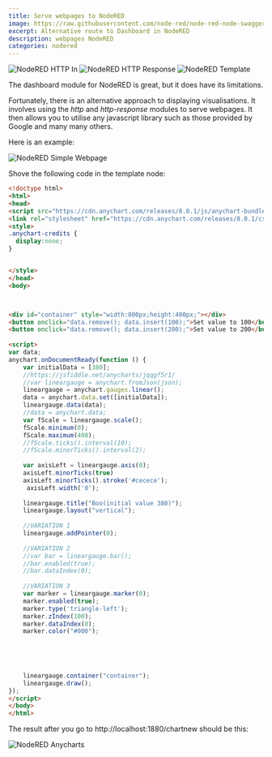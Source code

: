 ```yaml
---
title: Serve webpages to NodeRED
image: https://raw.githubusercontent.com/node-red/node-red-node-swagger/master/readme_images/Capture_00.PNG?raw=true
excerpt: Alternative route to Dashboard in NodeRED
description: webpages NodeRED
categories: nodered
---
```

![NodeRED HTTP In](https://github.com/raspberrypisig/raspberrypisig.github.io/raw/master/assets/images/nodered-httpin.jpg)
![NodeRED HTTP Response](https://github.com/raspberrypisig/raspberrypisig.github.io/raw/master/assets/images/nodered-httpresponse.jpg)
![NodeRED Template](https://github.com/raspberrypisig/raspberrypisig.github.io/raw/master/assets/images/nodered-template.jpg)

The dashboard module for NodeRED is great, but it does have its limitations. 

Fortunately, there is an alternative approach to displaying visualisations. It involves using the *http* and *http-response* modules
to serve webpages. It then allows you to utilise any javascript library such as those provided by Google and many many others.

Here is an example:

![NodeRED Simple Webpage](https://github.com/raspberrypisig/raspberrypisig.github.io/raw/master/assets/images/nodered-simplewebpagesetup.jpg)

Shove the following code in the template node:

```html
<!doctype html>
<html>
<head>
<script src="https://cdn.anychart.com/releases/8.0.1/js/anychart-bundle.min.js"></script> 
<link rel="stylesheet" href="https://cdn.anychart.com/releases/8.0.1/css/anychart-ui.min.css">    
<style>
.anychart-credits {
  display:none;
}


</style>
</head>    
<body>



<div id="container" style="width:800px;height:400px;"></div> 
<button onclick="data.remove(); data.insert(100);">Set value to 100</button>
<button onclick="data.remove(); data.insert(200);">Set value to 200</button>
 
<script>
var data;
anychart.onDocumentReady(function () {
    var initialData = [380];
    //https://jsfiddle.net/anycharts/jqqgf5r1/
	//var lineargauge = anychart.fromJson(json);
	lineargauge = anychart.gauges.linear();
    data = anychart.data.set([initialData]);
	lineargauge.data(data);
	//data = anychart.data;
	var fScale = lineargauge.scale();
	fScale.minimum(0);
    fScale.maximum(400);
    //fScale.ticks().interval(10);
    //fScale.minorTicks().interval(2);   
	
	var axisLeft = lineargauge.axis(0);
	axisLeft.minorTicks(true)
    axisLeft.minorTicks().stroke('#cecece');
	 axisLeft.width('0');
	
	lineargauge.title("Boo(initial value 380)");
    lineargauge.layout("vertical");
	
	//VARIATION 1
	lineargauge.addPointer(0);
	
	//VARIATION 2
	//var bar = lineargauge.bar();
    //bar.enabled(true);
    //bar.dataIndex(0);
	
	//VARIATION 3
	var marker = lineargauge.marker(0);
	marker.enabled(true);
    marker.type('triangle-left');
    marker.zIndex(100);
	marker.dataIndex(0);
	marker.color("#000");


	
	
	
	lineargauge.container("container");
	lineargauge.draw();
});
</script>
</body>
</html>
```

The result after you go to http://localhost:1880/chartnew should be this:

![NodeRED Anycharts](https://github.com/raspberrypisig/raspberrypisig.github.io/raw/master/assets/images/nodered-usinganycharts.jpg)



